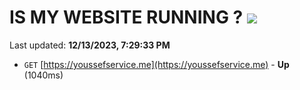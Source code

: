 # IS MY WEBSITE RUNNING ? [![](https://img.shields.io/static/v1?label=Sponsor&message=%E2%9D%A4&logo=GitHub&color=%23fe8e86)](https://github.com/sponsors/<username>)

Last updated: **12/13/2023, 7:29:33 PM**

- `GET` [https://youssefservice.me](https://youssefservice.me) - **Up** (1040ms)
